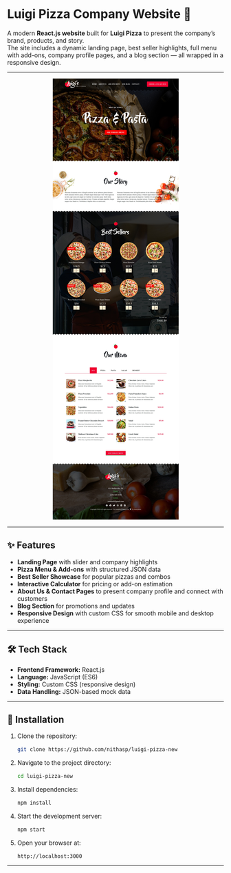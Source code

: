 # Luigi Pizza Company Website 🍕

A modern **React.js website** built for **Luigi Pizza** to present the company’s brand, products, and story.  
The site includes a dynamic landing page, best seller highlights, full menu with add-ons, company profile pages, and a blog section — all wrapped in a responsive design.

---

<p align="center">
   <a href="https://raw.githubusercontent.com/nithasp/luigi-pizza-new/master/screenshots/sc1.jpg" target="_blank">
    <img src="screenshots/sc1.jpg" />
  </a>
</p>

---

## ✨ Features

- **Landing Page** with slider and company highlights
- **Pizza Menu & Add-ons** with structured JSON data
- **Best Seller Showcase** for popular pizzas and combos
- **Interactive Calculator** for pricing or add-on estimation
- **About Us & Contact Pages** to present company profile and connect with customers
- **Blog Section** for promotions and updates
- **Responsive Design** with custom CSS for smooth mobile and desktop experience

---

## 🛠 Tech Stack

- **Frontend Framework:** React.js
- **Language:** JavaScript (ES6)
- **Styling:** Custom CSS (responsive design)
- **Data Handling:** JSON-based mock data

---

## 🚀 Installation

1. Clone the repository:

   ```bash
   git clone https://github.com/nithasp/luigi-pizza-new
   ```

2. Navigate to the project directory:

   ```bash
   cd luigi-pizza-new
   ```

3. Install dependencies:

   ```bash
   npm install
   ```

4. Start the development server:

   ```bash
   npm start
   ```

5. Open your browser at:
   ```
   http://localhost:3000
   ```

---
